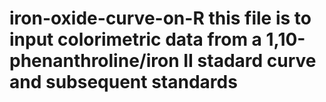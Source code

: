 # iron-oxide-curve-on-R this file is to input colorimetric data from a 1,10-phenanthroline/iron II stadard curve and subsequent standards
